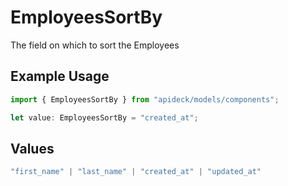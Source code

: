 # EmployeesSortBy

The field on which to sort the Employees

## Example Usage

```typescript
import { EmployeesSortBy } from "apideck/models/components";

let value: EmployeesSortBy = "created_at";
```

## Values

```typescript
"first_name" | "last_name" | "created_at" | "updated_at"
```